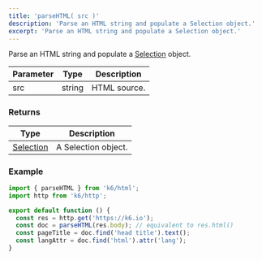```yaml
---
title: 'parseHTML( src )'
description: 'Parse an HTML string and populate a Selection object.'
excerpt: 'Parse an HTML string and populate a Selection object.'
---
```


Parse an HTML string and populate a [Selection](/javascript-api/v0.31/k6-html/selection) object.

| Parameter | Type   | Description  |
| --------- | ------ | ------------ |
| src       | string | HTML source. |

### Returns

| Type                                                 | Description         |
| ---------------------------------------------------- | ------------------- |
| [Selection](/javascript-api/v0.31/k6-html/selection) | A Selection object. |

### Example

<CodeGroup labels={[]}>

```javascript
import { parseHTML } from 'k6/html';
import http from 'k6/http';

export default function () {
  const res = http.get('https://k6.io');
  const doc = parseHTML(res.body); // equivalent to res.html()
  const pageTitle = doc.find('head title').text();
  const langAttr = doc.find('html').attr('lang');
}
```

</CodeGroup>
